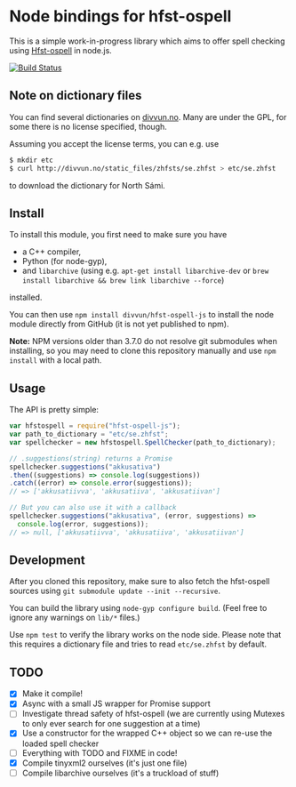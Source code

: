 # Node bindings for hfst-ospell

This is a simple work-in-progress library which aims to offer spell checking using [Hfst-ospell](https://github.com/hfst/hfst-ospell) in node.js.

[![Build Status](https://travis-ci.org/divvun/hfst-ospell-js.svg?branch=master)](https://travis-ci.org/divvun/hfst-ospell-js)

## Note on dictionary files

You can find several dictionaries on [divvun.no](http://www.divvun.no/korrektur/otherapps.html). Many are under the GPL, for some there is no license specified, though.

Assuming you accept the license terms, you can e.g. use

```sh
$ mkdir etc
$ curl http://divvun.no/static_files/zhfsts/se.zhfst > etc/se.zhfst
```

to download the dictionary for North Sámi.

## Install

To install this module, you first need to make sure you have

- a C++ compiler,
- Python (for node-gyp),
- and `libarchive` (using e.g. `apt-get install libarchive-dev` or `brew install libarchive && brew link libarchive --force`)

installed.

You can then use `npm install divvun/hfst-ospell-js` to install the node module directly from GitHub (it is not yet published to npm).

**Note:** NPM versions older than 3.7.0 do not resolve git submodules when installing, so you may need to clone this repository manually and use `npm install` with a local path.

## Usage

The API is pretty simple:

```js
var hfstospell = require("hfst-ospell-js");
var path_to_dictionary = "etc/se.zhfst";
var spellchecker = new hfstospell.SpellChecker(path_to_dictionary);

// .suggestions(string) returns a Promise
spellchecker.suggestions("akkusativa")
.then((suggestions) => console.log(suggestions))
.catch((error) => console.error(suggestions));
// => ['akkusatiivva', 'akkusatiiva', 'akkusatiivan']

// But you can also use it with a callback
spellchecker.suggestions("akkusativa", (error, suggestions) =>
  console.log(error, suggestions));
// => null, ['akkusatiivva', 'akkusatiiva', 'akkusatiivan']
```

## Development

After you cloned this repository, make sure to also fetch the hfst-ospell sources using `git submodule update --init --recursive`.

You can build the library using `node-gyp configure build`. (Feel free to ignore any warnings on `lib/*` files.)

Use `npm test` to verify the library works on the node side. Please note that this requires a dictionary file and tries to read `etc/se.zhfst` by default.

## TODO

- [x] Make it compile!
- [x] Async with a small JS wrapper for Promise support
- [ ] Investigate thread safety of hfst-ospell (we are currently using Mutexes to only ever search for one suggestion at a time)
- [x] Use a constructor for the wrapped C++ object so we can re-use the loaded spell checker
- [ ] Everything with TODO and FIXME in code!
- [x] Compile tinyxml2 ourselves (it's just one file)
- [ ] Compile libarchive ourselves (it's a truckload of stuff)
